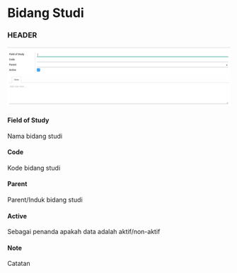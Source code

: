 # Bidang Studi

### <a name="bagian-header">HEADER</a>

![](../../../../img/bidang-studi/form.png)

#### <a name="field-name">Field of Study</a>

Nama bidang studi

#### <a name="field-code">Code</a>

Kode bidang studi

#### <a name="field-parent-id">Parent</a>

Parent/Induk bidang studi

#### <a name="field-active">Active</a>

Sebagai penanda apakah data adalah aktif/non-aktif

#### <a name="field-notes">Note</a>

Catatan
